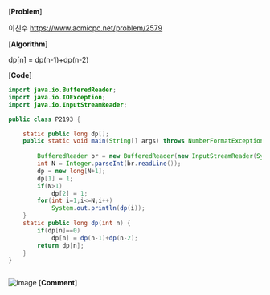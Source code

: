 [**Problem**]

이친수 https://www.acmicpc.net/problem/2579

[**Algorithm**]

dp[n] = dp(n-1)+dp(n-2)

[**Code**]

```java
import java.io.BufferedReader;
import java.io.IOException;
import java.io.InputStreamReader;

public class P2193 {

	static public long dp[];
	public static void main(String[] args) throws NumberFormatException, IOException {
		
		BufferedReader br = new BufferedReader(new InputStreamReader(System.in));	
		int N = Integer.parseInt(br.readLine()); 
		dp = new long[N+1];
		dp[1] = 1;
		if(N>1)
			dp[2] = 1;
		for(int i=1;i<=N;i++)
			System.out.println(dp(i));
	}
	static public long dp(int n) {
		if(dp[n]==0)
			dp[n] = dp(n-1)+dp(n-2);
		return dp[n];
	}
}



```
![image](https://user-images.githubusercontent.com/49296139/136735091-abee5094-4ad7-4c38-97c3-1c6adf010834.png)
[**Comment**]

